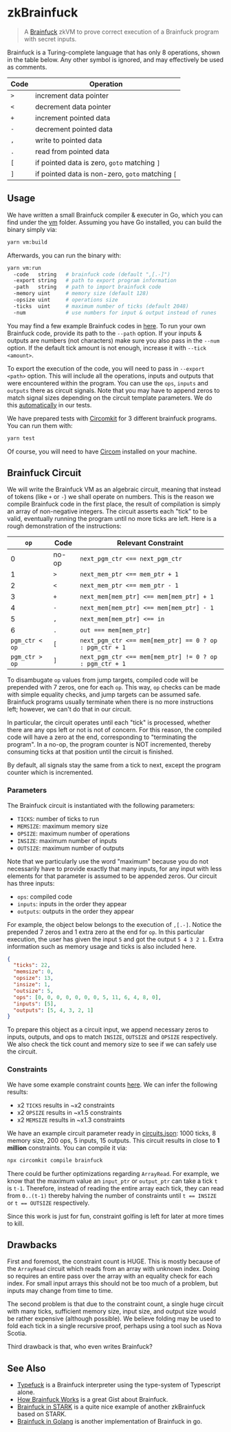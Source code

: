 # zkBrainfuck

> A [Brainfuck](https://en.wikipedia.org/wiki/Brainfuck) zkVM to prove correct execution of a Brainfuck program with secret inputs.

Brainfuck is a Turing-complete language that has only 8 operations, shown in the table below. Any other symbol is ignored, and may effectively be used as comments.

| Code | Operation                                        |
| ---- | ------------------------------------------------ |
| `>`  | increment data pointer                           |
| `<`  | decrement data pointer                           |
| `+`  | increment pointed data                           |
| `-`  | decrement pointed data                           |
| `,`  | write to pointed data                            |
| `.`  | read from pointed data                           |
| `[`  | if pointed data is zero, `goto` matching `]`     |
| `]`  | if pointed data is non-zero, `goto` matching `[` |

## Usage

We have written a small Brainfuck compiler & executer in Go, which you can find under the [vm](./vm/) folder. Assuming you have Go installed, you can build the binary simply via:

```sh
yarn vm:build
```

Afterwards, you can run the binary with:

```sh
yarn vm:run
  -code   string   # brainfuck code (default ",[.-]")
  -export string   # path to export program information
  -path   string   # path to import brainfuck code
  -memory uint     # memory size (default 128)
  -opsize uint     # operations size
  -ticks  uint     # maximum number of ticks (default 2048)
  -num             # use numbers for input & output instead of runes
```

You may find a few example Brainfuck codes in [here](./vm/sample). To run your own Brainfuck code, provide its path to the `--path` option. If your inputs & outputs are numbers (not characters) make sure you also pass in the `--num` option. If the default tick amount is not enough, increase it with `--tick <amount>`.

To export the execution of the code, you will need to pass in `--export <path>` option. This will include all the operations, inputs and outputs that were encountered within the program. You can use the `ops`, `inputs` and `outputs` there as circuit signals. Note that you may have to append zeros to match signal sizes depending on the circuit template parameters. We do this [automatically](./tests/utils/index.ts) in our tests.

We have prepared tests with [Circomkit](https://github.com/erhant/circomkit) for 3 different brainfuck programs. You can run them with:

```sh
yarn test
```

Of course, you will need to have [Circom](https://docs.circom.io/) installed on your machine.

## Brainfuck Circuit

We will write the Brainfuck VM as an algebraic circuit, meaning that instead of tokens (like `+` or `-`) we shall operate on numbers. This is the reason we compile Brainfuck code in the first place, the result of compilation is simply an array of non-negative integers. The circuit asserts each "tick" to be valid, eventually running the program until no more ticks are left. Here is a rough demonstration of the instructions:

| `op`           | Code  | Relevant Constraint                                     |
| -------------- | ----- | ------------------------------------------------------- |
| 0              | no-op | `next_pgm_ctr <== next_pgm_ctr`                         |
| 1              | `>`   | `next_mem_ptr <== mem_ptr + 1`                          |
| 2              | `<`   | `next_mem_ptr <== mem_ptr - 1`                          |
| 3              | `+`   | `next_mem[mem_ptr] <== mem[mem_ptr] + 1`                |
| 4              | `-`   | `next_mem[mem_ptr] <== mem[mem_ptr] - 1`                |
| 5              | `,`   | `next_mem[mem_ptr] <== in`                              |
| 6              | `.`   | `out === mem[mem_ptr]`                                  |
| `pgm_ctr < op` | `[`   | `next_pgm_ctr <== mem[mem_ptr] == 0 ? op : pgm_ctr + 1` |
| `pgm_ctr > op` | `]`   | `next_pgm_ctr <== mem[mem_ptr] != 0 ? op : pgm_ctr + 1` |

To disambugate `op` values from jump targets, compiled code will be prepended with 7 zeros, one for each `op`. This way, `op` checks can be made with simple equality checks, and jump targets can be assumed safe. Brainfuck programs usually terminate when there is no more instructions left; however, we can't do that in our circuit.

In particular, the circuit operates until each "tick" is processed, whether there are any ops left or not is not of concern. For this reason, the compiled code will have a zero at the end, corresponding to "terminating the program". In a no-op, the program counter is NOT incremented, thereby consuming ticks at that position until the circuit is finished.

By default, all signals stay the same from a tick to next, except the program counter which is incremented.

### Parameters

The Brainfuck circuit is instantiated with the following parameters:

- `TICKS`: number of ticks to run
- `MEMSIZE`: maximum memory size
- `OPSIZE`: maximum number of operations
- `INSIZE`: maximum number of inputs
- `OUTSIZE`: maximum number of outputs

Note that we particularly use the word "maximum" because you do not necessarily have to provide exactly that many inputs, for any input with less elements for that parameter is assumed to be appended zeros. Our circuit has three inputs:

- `ops`: compiled code
- `inputs`: inputs in the order they appear
- `outputs`: outputs in the order they appear

For example, the object below belongs to the execution of `,[.-]`. Notice the prepended 7 zeros and 1 extra zero at the end for `op`. In this particular execution, the user has given the input `5` and got the output `5 4 3 2 1`. Extra information such as memory usage and ticks is also included here.

```json
{
  "ticks": 22,
  "memsize": 0,
  "opsize": 13,
  "insize": 1,
  "outsize": 5,
  "ops": [0, 0, 0, 0, 0, 0, 0, 5, 11, 6, 4, 8, 0],
  "inputs": [5],
  "outputs": [5, 4, 3, 2, 1]
}
```

To prepare this object as a circuit input, we append necessary zeros to inputs, outputs, and ops to match `INSIZE`, `OUTSIZE` and `OPSIZE` respectively. We also check the tick count and memory size to see if we can safely use the circuit.

### Constraints

We have some example constraint counts [here](./CONSTRAINTS.md). We can infer the following results:

- x2 `TICKS` results in ~x2 constraints
- x2 `OPSIZE` results in ~x1.5 constraints
- x2 `MEMSIZE` results in ~x1.3 constraints

We have an example circuit parameter ready in [circuits.json](./circuits.json): 1000 ticks, 8 memory size, 200 ops, 5 inputs, 15 outputs. This circuit results in close to **1 million** constraints. You can compile it via:

```sh
npx circomkit compile brainfuck
```

There could be further optimizations regarding `ArrayRead`. For example, we know that the maximum value an `input_ptr` or `output_ptr` can take a tick `t` is `t-1`. Therefore, instead of reading the entire array each tick, they can read from `0..(t-1)` thereby halving the number of constraints until `t == INSIZE` or `t == OUTSIZE` respectively.

Since this work is just for fun, constraint golfing is left for later at more times to kill.

## Drawbacks

First and foremost, the constraint count is HUGE. This is mostly because of the `ArrayRead` circuit which reads from an array with unknown index. Doing so requires an entire pass over the array with an equality check for each index. For small input arrays this should not be too much of a problem, but inputs may change from time to time.

The second problem is that due to the constraint count, a single huge circuit with many ticks, sufficient memory size, input size, and output size would be rather expensive (although possible). We believe folding may be used to fold each tick in a single recursive proof, perhaps using a tool such as Nova Scotia.

Third drawback is that, who even writes Brainfuck?

## See Also

- [Typefuck](https://github.com/susisu/typefuck) is a Brainfuck interpreter using the type-system of Typescript alone.
- [How Brainfuck Works](https://gist.github.com/roachhd/dce54bec8ba55fb17d3a) is a great Gist about Brainfuck.
- [Brainfuck in STARK](https://neptune.cash/learn/brainfuck-tutorial/) is a quite nice example of another zkBrainfuck based on STARK.
- [Brainfuck in Golang](https://github.com/kgabis/brainfuck-go/blob/master/bf.go) is another implementation of Brainfuck in go.
